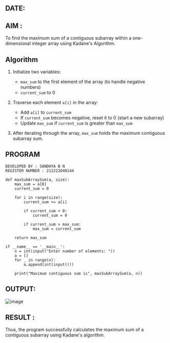 ## DATE:
## AIM :
To find the maximum sum of a contiguous subarray within a one-dimensional integer array using Kadane's Algorithm.

## Algorithm

1. Initialize two variables:
   - `max_sum` to the first element of the array (to handle negative numbers)
   - `current_sum` to 0

2. Traverse each element `a[i]` in the array:
   - Add `a[i]` to `current_sum`
   - If `current_sum` becomes negative, reset it to 0 (start a new subarray)
   - Update `max_sum` if `current_sum` is greater than `max_sum`

3. After iterating through the array, `max_sum` holds the maximum contiguous subarray sum.

## PROGRAM
```
DEVELOPED BY : SANDHYA B N
REGISTER NUMBER : 212222040144

def maxSubArraySum(a, size):
    max_sum = a[0]
    current_sum = 0
    
    for i in range(size):
        current_sum += a[i]
        
        if current_sum < 0:
            current_sum = 0
        
        if current_sum > max_sum:
            max_sum = current_sum
    
    return max_sum

if __name__ == '__main__':
    n = int(input("Enter number of elements: "))
    a = []
    for _ in range(n):
        a.append(int(input()))
    
    print("Maximum contiguous sum is", maxSubArraySum(a, n))
```

## OUTPUT:
![image](https://github.com/user-attachments/assets/cd47ce5f-decd-4d55-986f-5e88705e7e65)

## RESULT :
Thus, the program successfully calculates the maximum sum of a contiguous subarray using Kadane's algorithm.
